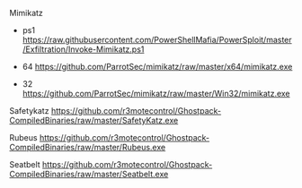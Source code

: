 Mimikatz

- ps1 https://raw.githubusercontent.com/PowerShellMafia/PowerSploit/master/Exfiltration/Invoke-Mimikatz.ps1

- 64 https://github.com/ParrotSec/mimikatz/raw/master/x64/mimikatz.exe

- 32 https://github.com/ParrotSec/mimikatz/raw/master/Win32/mimikatz.exe

Safetykatz https://github.com/r3motecontrol/Ghostpack-CompiledBinaries/raw/master/SafetyKatz.exe

Rubeus https://github.com/r3motecontrol/Ghostpack-CompiledBinaries/raw/master/Rubeus.exe

Seatbelt https://github.com/r3motecontrol/Ghostpack-CompiledBinaries/raw/master/Seatbelt.exe

